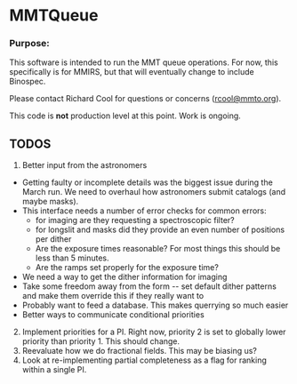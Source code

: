 # MMTQueue

### Purpose:
This software is intended to run the MMT queue operations.
For now, this specifically is for MMIRS, but that will
eventually change to include Binospec.

Please contact Richard Cool for questions or concerns (rcool@mmto.org).

This code is **not** production level at this point.  Work is ongoing.

## TODOS

1. Better input from the astronomers
  * Getting faulty or incomplete details was the biggest issue
  during the March run.  We need to overhaul how astronomers
  submit catalogs (and maybe masks).
  * This interface needs a number of error checks for common errors:
    * for imaging are they requesting a spectroscopic filter?
    * for longslit and masks did they provide an even number
    of positions per dither
    * Are the exposure times reasonable? For most things this
    should be less than 5 minutes.
    * Are the ramps set properly for the exposure time?
  * We need a way to get the dither information for imaging
  * Take some freedom away from the form -- set default dither
  patterns and make them override this if they really want to
  * Probably want to feed a database. This makes querrying so much easier
  * Better ways to communicate conditional priorities
2. Implement priorities for a PI. Right now, priority 2 is set to
   globally lower priority than priority 1. This should change.
3. Reevaluate how we do fractional fields. This may be biasing us?
4. Look at re-implementing partial completeness as a flag for ranking within
   a single PI.
